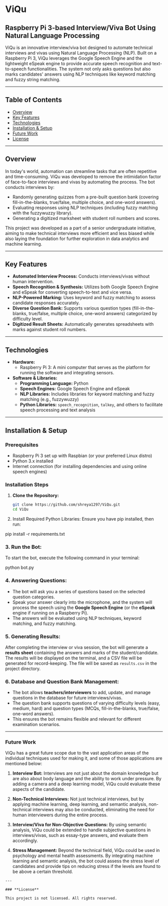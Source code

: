 # ViQu
## Raspberry Pi 3-based Interview/Viva Bot Using Natural Language Processing

ViQu is an innovative interview/viva bot designed to automate technical interviews and vivas using Natural Language Processing (NLP). Built on a Raspberry Pi 3, ViQu leverages the Google Speech Engine and the lightweight eSpeak engine to provide accurate speech recognition and text-to-speech functionalities. The system not only asks questions but also marks candidates' answers using NLP techniques like keyword matching and fuzzy string matching.

---

## Table of Contents

- [Overview](#overview)
- [Key Features](#key-features)
- [Technologies](#technologies)
- [Installation & Setup](#installation--setup)
- [Future Work](#future-work)
- [License](#license)

---

## Overview

In today's world, automation can streamline tasks that are often repetitive and time-consuming. ViQu was developed to remove the intimidation factor of face-to-face interviews and vivas by automating the process. The bot conducts interviews by:
- Randomly generating quizzes from a pre-built question bank (covering fill-in-the-blanks, true/false, multiple choice, and one-word answers).
- Evaluating responses using NLP techniques (including fuzzy matching with the fuzzywuzzy library).
- Generating a digitized marksheet with student roll numbers and scores.

This project was developed as a part of a senior undergraduate initiative, aiming to make technical interviews more efficient and less biased while also laying the foundation for further exploration in data analytics and machine learning.

---

## Key Features

- **Automated Interview Process:** Conducts interviews/vivas without human intervention.
- **Speech Recognition & Synthesis:** Utilizes both Google Speech Engine and eSpeak for converting speech-to-text and vice versa.
- **NLP-Powered Marking:** Uses keyword and fuzzy matching to assess candidate responses accurately.
- **Diverse Question Bank:** Supports various question types (fill-in-the-blanks, true/false, multiple choice, one-word answers) categorized by difficulty level.
- **Digitized Result Sheets:** Automatically generates spreadsheets with marks against student roll numbers.

---

## Technologies

- **Hardware:**
  - Raspberry Pi 3: A mini computer that serves as the platform for running the software and integrating sensors.
- **Software & Libraries:**
  - **Programming Language:** Python
  - **Speech Engines:** Google Speech Engine and eSpeak
  - **NLP Libraries:** Includes libraries for keyword matching and fuzzy matching (e.g., fuzzywuzzy)
  - **Python Libraries:** `speech_recognition`, `talkey`, and others to facilitate speech processing and text analysis

---

## Installation & Setup

### Prerequisites
- Raspberry Pi 3 set up with Raspbian (or your preferred Linux distro)
- Python 3.x installed
- Internet connection (for installing dependencies and using online speech engines)

### Installation Steps

1. **Clone the Repository:**
   ```bash
   git clone https://github.com/shreya1297/ViQu.git
   cd ViQu

2. Install Required Python Libraries: Ensure you have pip installed, then run:

pip install -r requirements.txt

### 3. **Run the Bot**:
   To start the bot, execute the following command in your terminal:
   
python bot.py

### 4. **Answering Questions**:
   - The bot will ask you a series of questions based on the selected question categories.
   - Speak your answer clearly into the microphone, and the system will process the speech using the **Google Speech Engine** (or the **eSpeak** engine if running on a Raspberry Pi).
   - The answers will be evaluated using NLP techniques, keyword matching, and fuzzy matching.

### 5. **Generating Results**:
   After completing the interview or viva session, the bot will generate a **results sheet** containing the answers and marks of the student/candidate. The results will be displayed on the terminal, and a CSV file will be generated for record-keeping. The file will be saved as `results.csv` in the project directory.

### 6. **Database and Question Bank Management**:
- The bot allows **teachers/interviewers** to add, update, and manage questions in the database for future interviews/vivas.
- The question bank supports questions of varying difficulty levels (easy, medium, hard) and question types (MCQs, fill-in-the-blanks, true/false, one-word answers).
- This ensures the bot remains flexible and relevant for different examination scenarios.

---

### **Future Work**

ViQu has a great future scope due to the vast application areas of the individual techniques used for making it, and some of those applications are mentioned below:

1. **Interview Bot:**
   Interviews are not just about the domain knowledge but are also about body language and the ability to work under pressure. By adding a camera and a deep learning model, ViQu could evaluate these aspects of the candidate.

2. **Non-Technical Interviews:**
   Not just technical interviews, but by applying machine learning, deep learning, and semantic analysis, non-technical interviews may also be conducted, eliminating the need for human interviewers during the entire process.

3. **Interview/Viva for Non-Objective Questions:**
   By using semantic analysis, ViQu could be extended to handle subjective questions in interviews/vivas, such as essay-type answers, and evaluate them accordingly.

4. **Stress Management:**
   Beyond the technical field, ViQu could be used in psychology and mental health assessments. By integrating machine learning and semantic analysis, the bot could assess the stress level of candidates and provide tips on reducing stress if the levels are found to be above a certain threshold.
```
---

### **License**

This project is not licensed. All rights reserved.
